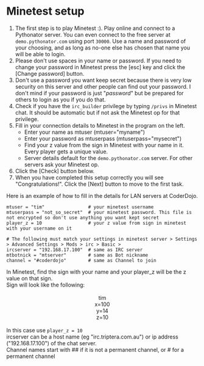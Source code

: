 # Minetest setup

1.  The first step is to play Minetest :). Play online and connect to a Pythonator server.
    You can even connect to the free server at `demo.pythonator.com` using port `30000`.
    Use a name and password of your choosing, and as long as no-one else has chosen that
    name you will be able to login.
2.  Please don't use spaces in your name or password. If you need to change your password in
    Minetest press the [esc] key and click the [Change password] button.
3.  Don't use a password you want keep secret because there is very low security on this
    server and other people can find out your password. I don't mind if your password
    is just "*password*" but be prepared for others to login as you if you
    do that.
4.  Check if you have the `irc_builder` privilege by typing
    `/privs` in Minetest chat. It should be automatic but if not ask
    the Minetest op for that privilege.
5.  Fill in your connection details to Minetest in the program on the left.
    * Enter your name as mtuser (mtuser="myname")
    * Enter your password as mtuserpass (mtuserpass="mysecret")
    * Find your z value from the sign in Minetest with your name in it. Every player gets a unique value.
    * Server details default for the <code>demo.pythonator.com</code> server. For other servers ask your Minetest op.
6.  Click the [Check] button below.
7.  When you have completed this setup correctly you will see "Congratulations!".
    Click the [Next] button to move to the first task.

Here is an example of how to fill in the details for LAN servers at CoderDojo.

    mtuser = "tim"                # your minetest username
    mtuserpass = "not_so_secret"  # your minetest password. This file is not encrypted so don't use anything you want kept secret
    player_z = 10                 # your z value from sign in minetest with your username on it

    # The following must match your settings in minetest server > Settings > Advanced Settings > Mods > irc > Basic >
    ircserver = "192.168.17.100"  # same as IRC server
    mtbotnick = "mtserver"        # same as Bot nickname
    channel = "#coderdojo"        # same as Channel to join

<div class='hint'>
In Minetest, find the sign with your name and your player_z will be the z value on that sign.
</div>
<div class='hint'>Sign will look like the following:<br>
<br>
<div align="center">tim</div>
<div align="center"></div>
<div align="center">x=100</div>
<div align="center">y=14</div>
<div align="center">z=10</div>
<br>
In this case use <code>player_z = 10</code></div>
<div class='hint'>ircserver can be a host name (eg "irc.triptera.com.au") or ip address ("192.168.17.100") of the chat server. </div>
<div class='hint'>Channel names start with ## if it is not a permanent channel, or # for a permanent channel</div>
<br>

